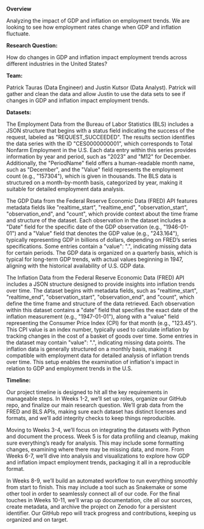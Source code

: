 **Overview**

Analyzing the impact of GDP and inflation on employment trends. We are looking to see how employment rates change when GDP and inflation fluctuate.

**Research Question:**

 How do changes in GDP and inflation impact employment trends across different industries in the United States?

**Team:**

Patrick Tauras (Data Engineer) and Justin Kutsor (Data Analyst). Patrick will gather and clean the data and allow Justin to use the data sets to see if changes in GDP and inflation impact employment trends. 

**Datasets:**

The Employment Data from the Bureau of Labor Statistics (BLS) includes a JSON structure that begins with a status field indicating the success of the request, labeled as "REQUEST_SUCCEEDED". The results section identifies the data series with the ID "CES0000000001", which corresponds to Total Nonfarm Employment in the U.S. Each data entry within this series provides information by year and period, such as "2023" and "M12" for December. Additionally, the "PeriodName" field offers a human-readable month name, such as "December", and the "Value" field represents the employment count (e.g., "157304"), which is given in thousands. The BLS data is structured on a month-by-month basis, categorized by year, making it suitable for detailed employment data analysis.

The GDP Data from the Federal Reserve Economic Data (FRED) API features metadata fields like "realtime_start", "realtime_end", "observation_start", "observation_end", and "count", which provide context about the time frame and structure of the dataset. Each observation in the dataset includes a "Date" field for the specific date of the GDP observation (e.g., "1946-01-01") and a "Value" field that denotes the GDP value (e.g., "243.164"), typically representing GDP in billions of dollars, depending on FRED’s series specifications. Some entries contain a "value": ".", indicating missing data for certain periods. The GDP data is organized on a quarterly basis, which is typical for long-term GDP trends, with actual values beginning in 1947, aligning with the historical availability of U.S. GDP data.

The Inflation Data from the Federal Reserve Economic Data (FRED) API includes a JSON structure designed to provide insights into inflation trends over time. The dataset begins with metadata fields, such as "realtime_start", "realtime_end", "observation_start", "observation_end", and "count", which define the time frame and structure of the data retrieved. Each observation within this dataset contains a "date" field that specifies the exact date of the inflation measurement (e.g., "1947-01-01"), along with a "value" field representing the Consumer Price Index (CPI) for that month (e.g., "123.45"). This CPI value is an index number, typically used to calculate inflation by tracking changes in the cost of a basket of goods over time. Some entries in the dataset may contain "value": ".", indicating missing data points. The inflation data is generally structured on a monthly basis, making it compatible with employment data for detailed analysis of inflation trends over time. This setup enables the examination of inflation's impact in relation to GDP and employment trends in the U.S.

**Timeline:**

Our project timeline is designed to hit all the key requirements in manageable steps. In Weeks 1-2, we’ll set up roles, organize our GitHub repo, and finalize our main research question. We’ll grab data from the FRED and BLS APIs, making sure each dataset has distinct licenses and formats, and we’ll add integrity checks to keep things reproducible.

Moving to Weeks 3-4, we’ll focus on integrating the datasets with Python and document the process. Week 5 is for data profiling and cleanup, making sure everything’s ready for analysis. This may include some formatting changes, examining where there may be missing data, and more. From Weeks 6-7, we’ll dive into analysis and visualizations to explore how GDP and inflation impact employment trends, packaging it all in a reproducible format.

In Weeks 8-9, we’ll build an automated workflow to run everything smoothly from start to finish. This may include a tool such as Snakemake or some other tool in order to seamlessly connect all of our code. For the final touches in Weeks 10-11, we’ll wrap up documentation, cite all our sources, create metadata, and archive the project on Zenodo for a persistent identifier. Our GitHub repo will track progress and contributions, keeping us organized and on target.